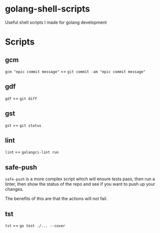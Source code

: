 # golang-shell-scripts
Useful shell scripts I made for golang development

# Scripts 

##  gcm

`gcm "epic commit message"` == `git commit -am "epic commit message"`

## gdf
`gdf` == `git diff`

## gst 

`gst` == `git status` 

## lint 

`lint` == `golangci-lint run` 

## safe-push 

`safe-push` is a more complex script which will ensure tests pass, then run a linter, then show the status of the repo and see if you want to push up your changes. 

The benefits of this are that the actions will not fail.

## tst 

`tst` == `go test ./... --cover` 

